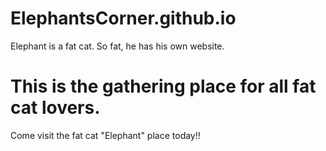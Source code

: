 # ElephantsCorner.github.io
Elephant is a fat cat. So fat, he has his own website.

# This is the gathering place for all fat cat lovers.
 Come visit the fat cat "Elephant" place today!!
